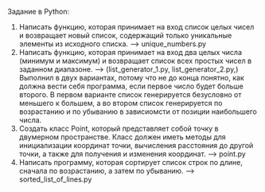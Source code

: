 Задание в Python:
1. Написать функцию, которая принимает на вход список целых чисел и возвращает новый список, содержащий только уникальные элементы из исходного списка. --> unique_numbers.py
2. Написать функцию, которая принимает на вход два целых числа (минимум и максимум) и возвращает список всех простых чисел в заданном диапазоне. --> (list_generator_1.py, list_generator_2.py,)
   Выполнил в двух вариантах, потому что не до конца понятно, как должна вести себя программа, если первое число будет больше второго. В первом варианте список генерируется безусловно от меньшего к большем, а во втором список генерируется по возрастанию и по убыванию в зависиомсти от позиции наибольшего числа.
3. Создать класс Point, который представляет собой точку в двумерном пространстве. Класс должен иметь методы для инициализации координат точки, вычисления расстояния до другой точки, а также для получения и изменения координат. --> point.py
4. Написать программу, которая сортирует список строк по длине, сначала по возрастанию, а затем по убыванию. --> sorted_list_of_lines.py


